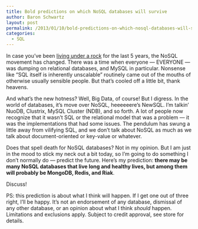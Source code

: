 ```yaml
---
title: Bold predictions on which NoSQL databases will survive
author: Baron Schwartz
layout: post
permalink: /2013/01/10/bold-predictions-on-which-nosql-databases-will-survive/
categories:
  - SQL
---
```

In case you&#8217;ve been [living under a rock][1] for the last 5 years, the NoSQL movement has changed. There was a time when everyone &#8212; EVERYONE &#8212; was dumping on relational databases, and MySQL in particular. Nonsense like &#8220;SQL itself is inherently unscalable&#8221; routinely came out of the mouths of otherwise usually sensible people. But that&#8217;s cooled off a little bit, thank heavens.

And what&#8217;s the new hotness? Well, Big Data, of course! But I digress. In the world of databases, it&#8217;s move over NoSQL, heeeeeere&#8217;s NewSQL. I&#8217;m talkin&#8217; NuoDB, Clustrix, MySQL Cluster (NDB), and so forth. A lot of people now recognize that it wasn&#8217;t SQL or the relational model that was a problem &#8212; it was the implementations that had some issues. The pendulum has swung a little away from vilifying SQL, and we don&#8217;t talk about NoSQL as much as we talk about document-oriented or key-value or whatever.

Does that spell death for NoSQL databases? Not in my opinion. But I am just in the mood to stick my neck out a bit today, so I&#8217;m going to do something I don&#8217;t normally do &#8212; predict the future. Here&#8217;s my prediction: **there may be many NoSQL databases that live long and healthy lives, but among them will probably be MongoDB, Redis, and Riak**.

Discuss!

PS: this prediction is about what I think will happen. If I get one out of three right, I&#8217;ll be happy. It&#8217;s not an endorsement of any database, dismissal of any other database, or an opinion about what I think *should* happen. Limitations and exclusions apply. Subject to credit approval, see store for details.

 [1]: http://www.youtube.com/watch?v=cvXqm0RdJms